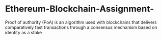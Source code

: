 # Ethereum-Blockchain-Assignment-

Proof of authority (PoA) is an algorithm used with blockchains that delivers comparatively fast transactions through a consensus mechanism based on identity as a stake
